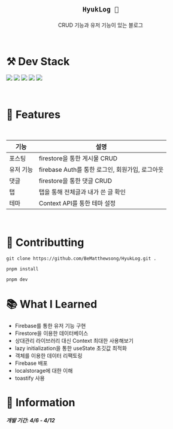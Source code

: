 <br />

<h2 align='center'>

`HyukLog 🎉`

</h2>
<p align='center'>CRUD 기능과 유저 기능이 있는 블로그</p>

<br />

# ⚒️ Dev Stack

<p>

<img src="https://img.shields.io/badge/TypeScript-3178C6?style=flat-square&logo=TypeScript&logoColor=white"/>
<img src="https://img.shields.io/badge/React-61DAFB?style=flat-square&logo=React&logoColor=white"/>
<img src="https://img.shields.io/badge/CSS3-1572B6?style=flat-square&logo=CSS3&logoColor=white"/>
<img src="https://img.shields.io/badge/Firebase-FFCA28?style=flat-square&logo=Firebase&logoColor=white"/>
<img src="https://img.shields.io/badge/pnpm-F69220?style=flat-square&logo=pnpm&logoColor=white"/>
</p>
</br>

# 📨 Features

<br />

| 기능      | 설명                                            |
| --------- | ----------------------------------------------- |
| 포스팅    | firestore을 통한 게시물 CRUD                    |
| 유저 기능 | firebase Auth를 통한 로그인, 회원가입, 로그아웃 |
| 댓글      | firestore을 통한 댓글 CRUD                      |
| 탭        | 탭을 통해 전체글과 내가 쓴 글 확인              |
| 테마      | Context API를 통한 테마 설정                    |

<br />

# 🙌 Contributting

```
git clone https://github.com/BeMatthewsong/HyukLog.git .

pnpm install

pnpm dev
```

# 📚 What I Learned

- Firebase를 통한 유저 기능 구현
- Firestore을 이용한 데이터베이스
- 상대관리 라이브러리 대신 Context 최대한 사용해보기
- lazy initialization을 통한 useState 초깃값 최적화
- 객체를 이용한 데이터 리팩토링
- Firebase 배포
- localstorage에 대한 이해
- toastify 사용

# 📄 Information

##### 개발 기간: 4/6 - 4/12
